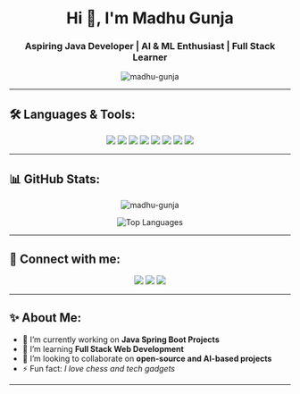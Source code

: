 <h1 align="center">Hi 👋, I'm Madhu Gunja</h1>
<h3 align="center">Aspiring Java Developer | AI & ML Enthusiast | Full Stack Learner</h3>

<p align="center">
  <img src="https://komarev.com/ghpvc/?username=madhu-gunja&label=Profile%20views&color=0e75b6&style=flat" alt="madhu-gunja" />
</p>

---

## 🛠️ Languages & Tools:

<p align="center">
  <img src="https://img.shields.io/badge/Java-ED8B00?style=for-the-badge&logo=java&logoColor=white"/>
  <img src="https://img.shields.io/badge/Python-3776AB?style=for-the-badge&logo=python&logoColor=white"/>
  <img src="https://img.shields.io/badge/HTML5-E34F26?style=for-the-badge&logo=html5&logoColor=white"/>
  <img src="https://img.shields.io/badge/CSS3-1572B6?style=for-the-badge&logo=css3&logoColor=white"/>
  <img src="https://img.shields.io/badge/MySQL-005C84?style=for-the-badge&logo=mysql&logoColor=white"/>
  <img src="https://img.shields.io/badge/Spring%20Boot-6DB33F?style=for-the-badge&logo=spring-boot&logoColor=white"/>
  <img src="https://img.shields.io/badge/Angular-DD0031?style=for-the-badge&logo=angular&logoColor=white"/>
  <img src="https://img.shields.io/badge/Linux-FCC624?style=for-the-badge&logo=linux&logoColor=black"/>
</p>

---

## 📊 GitHub Stats:

<p align="center">
  <img src="https://github-readme-stats.vercel.app/api?username=madhu-gunja&show_icons=true&theme=tokyonight" alt="madhu-gunja" />
</p>

<p align="center">
  <img src="https://github-readme-stats.vercel.app/api/top-langs/?username=madhu-gunja&layout=compact&theme=tokyonight" alt="Top Languages" />
</p>

---

## 📣 Connect with me:

<p align="center">
  <a href="mailto:madhugunja009@gmail.com"><img src="https://img.shields.io/badge/Gmail-D14836?style=for-the-badge&logo=gmail&logoColor=white"></a>
  <a href="https://www.linkedin.com/in/(https://www.linkedin.com/in/madhu-gunja-7a9b41249/)/"><img src="https://img.shields.io/badge/LinkedIn-0077B5?style=for-the-badge&logo=linkedin&logoColor=white"></a>
  <a href="https://github.com/madhu-gunja"><img src="https://img.shields.io/badge/GitHub-100000?style=for-the-badge&logo=github&logoColor=white"></a>
</p>

---

## ✨ About Me:
- 🔭 I’m currently working on **Java Spring Boot Projects**
- 🌱 I’m learning **Full Stack Web Development**
- 👯 I’m looking to collaborate on **open-source and AI-based projects**
- ⚡ Fun fact: *I love chess and tech gadgets*

---

